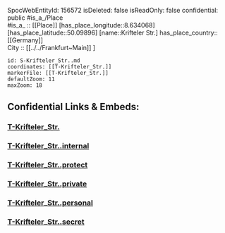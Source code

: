 ﻿---
location: [50.09896,8.634068] 
type: Station 
mapzoom: [8,18] 
mapmarker: tram 
tags:
- geo/station/tram
---
SpocWebEntityId: 156572
isDeleted: false
isReadOnly: false
confidential: public
#is_a_/Place  
#is_a_ :: [[Place]] 
[has_place_longitude::8.634068] 
[has_place_latitude::50.09896] 
[name::Krifteler Str.] 
has_place_country:: [[Germany]]  
City :: [[../../Frankfurt~Main]] ] 


```leaflet
id: S-Krifteler_Str..md
coordinates: [[T-Krifteler_Str.]] 
markerFile: [[T-Krifteler_Str.]] 
defaultZoom: 11 
maxZoom: 18
```


## Confidential Links & Embeds: 

### [T-Krifteler_Str.](/_public/Earth/Continent/Europe/Europe~Central/Germany/Germany~West/Hessen/counties~Hessen/Frankfurt~Main/Stations-FFM~T/T-Krifteler_Str..md) 

### [T-Krifteler_Str..internal](/_internal/Earth/Continent/Europe/Europe~Central/Germany/Germany~West/Hessen/counties~Hessen/Frankfurt~Main/Stations-FFM~T/T-Krifteler_Str..internal.md) 

### [T-Krifteler_Str..protect](/_protect/Earth/Continent/Europe/Europe~Central/Germany/Germany~West/Hessen/counties~Hessen/Frankfurt~Main/Stations-FFM~T/T-Krifteler_Str..protect.md) 

### [T-Krifteler_Str..private](/_private/Earth/Continent/Europe/Europe~Central/Germany/Germany~West/Hessen/counties~Hessen/Frankfurt~Main/Stations-FFM~T/T-Krifteler_Str..private.md) 

### [T-Krifteler_Str..personal](/_personal/Earth/Continent/Europe/Europe~Central/Germany/Germany~West/Hessen/counties~Hessen/Frankfurt~Main/Stations-FFM~T/T-Krifteler_Str..personal.md) 

### [T-Krifteler_Str..secret](/_secret/Earth/Continent/Europe/Europe~Central/Germany/Germany~West/Hessen/counties~Hessen/Frankfurt~Main/Stations-FFM~T/T-Krifteler_Str..secret.md) 
